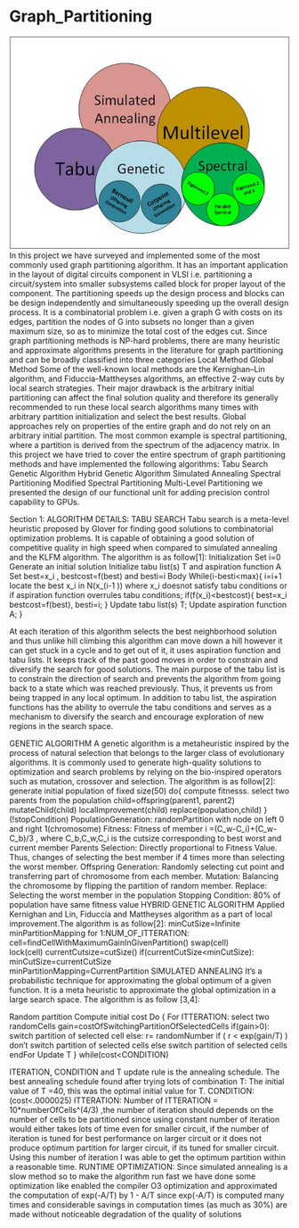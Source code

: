 # Graph_Partitioning
![alt text](https://github.com/negargoli/Graph_Partitioning/blob/master/Project%20.jpg)
In this project we have surveyed and implemented some of the most commonly used graph partitioning algorithm. It has an important application in the layout of digital circuits component in VLSI i.e. partitioning a circuit/system into smaller subsystems called block for proper layout of the component. The partitioning speeds up the design process and blocks can be design independently and simultaneously speeding up the overall design process. It is a combinatorial problem i.e. given a graph G with costs on its edges, partition the nodes of G into subsets no longer than a given maximum size, so as to minimize the total cost of the edges cut. Since graph partitioning methods is NP-hard problems, there are many heuristic and approximate algorithms presents in the literature for graph partitioning and can be broadly classified into three categories 
	Local Method
	Global Method
Some of the well-known local methods are the Kernighan–Lin algorithm, and Fiduccia-Mattheyses algorithms, an effective 2-way cuts by local search strategies. Their major drawback is the arbitrary initial partitioning can affect the final solution quality and therefore its generally recommended to run these local search algorithms many times with arbitrary partition initialization and select the best results. Global approaches rely on properties of the entire graph and do not rely on an arbitrary initial partition. The most common example is spectral partitioning, where a partition is derived from the spectrum of the adjacency matrix.
In this project we have tried to cover the entire spectrum of graph partitioning methods and have implemented the following algorithms:
	Tabu Search
	Genetic Algorithm
	Hybrid Genetic Algorithm
	Simulated Annealing
	Spectral Partitioning
	Modified Spectral Partitioning
	Multi-Level Partitioning
we presented the design of our functional unit for adding precision control capability to GPUs. 





Section 1:  ALGORITHM DETAILS:
TABU SEARCH
Tabu search is a meta-level heuristic proposed by Glover for finding good solutions to combinatorial optimization problems. It is capable of obtaining a good solution of competitive quality in high speed when compared to simulated annealing and the KLFM algorithm. The algorithm is as follow[1]:
	Initialization
		Set i=0
		Generate an initial solution 
		Initialize tabu list(s) T and aspiration function A
		Set best=x_i , bestcost=f(best) and besti=i
	Body
		While(i-besti<max){
			i=i+1
locate the best x_i  in N(x_(i-1 )) where x_i  doesnot satisfy tabu conditions or if aspiration function overrules tabu conditions;
			if(f(x_i)<bestcost){
				best=x_i
bestcost=f(best),
besti=i;
			}
			Update tabu list(s) T;
			Update aspiration function A;
}

At each iteration of this algorithm selects the best neighborhood solution and thus unlike hill climbing this algorithm can move down a hill however it can get stuck in a cycle and to get out of it, it uses aspiration function and tabu lists. It keeps track of the past good moves in order to constrain and diversify the search for good solutions.  The main purpose of the tabu list is to constrain the direction of search and prevents the algorithm from going back to a state which was reached previously. Thus, it prevents us from being trapped in any local optimum. In addition to tabu list, the aspiration functions has the ability to overrule the tabu conditions and serves as a mechanism to diversify the search and encourage exploration of new regions in the search space.




GENETIC ALGORITHM
A genetic algorithm is a metaheuristic inspired by the process of natural selection that belongs to the larger class of evolutionary algorithms. It is commonly used to generate high-quality solutions to optimization and search problems by relying on the bio-inspired operators such as mutation, crossover and selection. The algorithm is as follow[2]:	
generate initial population of fixed size(50)
	do{
		compute fitnesss.
		select two parents from the population
		child=offspring(parent1, parent2)
		mutateChild(child)
		localImprovement(child)
		replace(population,child)
	}(!stopCondition)
	PopulationGeneration:
	randomPartition with node on left 0 and right 1(chromosome)
	Fitness:
	Fitness of member i =(C_w-C_i)+(C_w-C_b)/3 , where C_b,C_w,C_i is the cutsize corresponding to best worst and current member
	Parents Selection:
	Directly proportional to Fitness Value. Thus, changes of selecting the best member if 4 times more than selecting the worst member.
	Offspring Generation:
	Randomly selecting cut point and transferring part of chromosome from each member. 
	Mutation:
	Balancing the chromosome by flipping the partition of random member.
	Replace:
	Selecting the worst member in the population 
	Stopping Condition:
	80% of population have same fitness value
HYBRID GENETIC ALGORITHM
Applied Kernighan and Lin, Fiduccia and Mattheyses algorithm as a part of local improvement.The algorithm is as follow[2]:
minCutSize=Infinite
minPartitionMapping 
for 1:NUM_OF_ITTERATION:
   		cell=findCellWithMaximumGainInGivenPartition()
   		swap(cell)   
   		lock(cell)
   		currentCutsize=cutSize()
   	if(currentCutSize<minCutSize):
		minCutSize=currentCutSize    		
          		minPartitionMapping=CurrentPartition
SIMULATED ANNEALING
It’s a probabilistic technique for approximating the global optimum of a given function. It is a meta heuristic to approximate the global optimization in a large search space. The algorithm is as follow [3,4]:

Random partition
Compute initial cost
Do {
		For ITTERATION:
			select two randomCells
			gain=costOfSwitchingPartitionOfSelectedCells 
			 if(gain>0):
				switch partition of selected cell
			else: 
		                             r= randomNumber
		                             if ( r < exp(gain/T) )
					don’t switch partition of selected cells
				else
					switch partition of selected cells
		endFor
		Update T
} while(cost<CONDITION)

ITERATION, CONDITION and T update rule is the annealing schedule. The best annealing schedule found after trying lots of combination
T: The initial value of T =40, this was the optimal initial value for T.
CONDITION:(cost<.0000025)
ITTERATION: Number of ITTERATION = 10*numberOfCells^(4/3) ,the number of iteration should depends on the number of cells to be partitioned since using constant number of iteration would either takes lots of time even for smaller circuit, if the number of iteration is tuned for best performance on larger circuit or it does not produce optimum partition for larger circuit, if its tuned for smaller circuit. Using this number of iteration I was able to get the optimum partition within a reasonable time.
RUNTIME OPTIMIZATION: Since simulated annealing is a slow method so to make the algorithm run fast we have done some optimization like enabled the compiler O3 optimization and approximated the computation of exp(-A/T) by 1 - A/T since exp(-A/T) is computed many times and considerable savings in computation times (as much as 30%) are made without noticeable degradation of the quality of solutions

